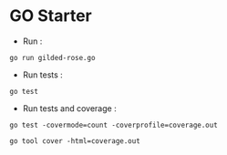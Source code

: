# GO Starter

- Run :

```shell
go run gilded-rose.go
```

- Run tests :

```shell
go test
```

- Run tests and coverage :

```shell
go test -covermode=count -coverprofile=coverage.out

go tool cover -html=coverage.out
```
